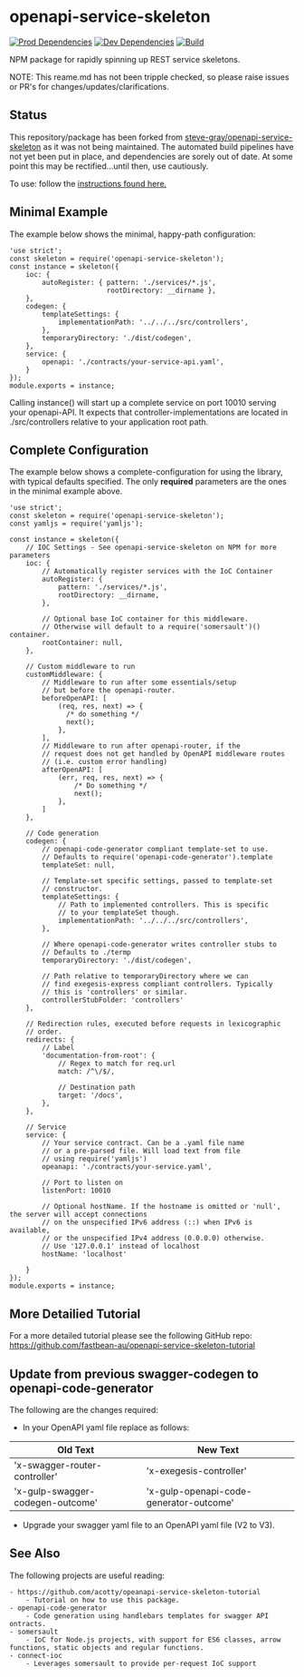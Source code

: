 # openapi-service-skeleton

[![Prod Dependencies](https://david-dm.org/acotty/openapi-service-skeleton/status.svg)](https://david-dm.org/acotty/openapi-service-skeleton)
[![Dev Dependencies](https://david-dm.org/acotty/openapi-service-skeleton/dev-status.svg)](https://david-dm.org/acotty/openapi-service-skeleton#info=devDependencies)
[![Build](https://github.com/acotty/openapi-service-skeleton/actions/workflows/node.js.yml/badge.svg)](https://github.com/acotty/openapi-service-skeleton/actions/workflows/node.js.yml)

NPM package for rapidly spinning up REST service skeletons.

NOTE: This reame.md has not been tripple checked, so please raise issues or PR's for changes/updates/clarifications.

## Status

This repository/package has been forked from [steve-gray/openapi-service-skeleton](https://github.com/steve-gray/openapi-service-skeleton)
as it was not being maintained. The automated build pipelines have not yet been put in place, and dependencies are sorely out of date. At some point this may be rectified...until then, use cautiously.

To use: follow the [instructions found here.](https://coderwall.com/p/q_gh-w/fork-and-patch-npm-moduels-hosted-on-github)

## Minimal Example

The example below shows the minimal, happy-path configuration:

    'use strict';
    const skeleton = require('openapi-service-skeleton');
    const instance = skeleton({
        ioc: {
            autoRegister: { pattern: './services/*.js', 
                            rootDirectory: __dirname },
        },
        codegen: {
            templateSettings: {
                implementationPath: '../../../src/controllers',
            },
            temporaryDirectory: './dist/codegen',
        },
        service: {
            openapi: './contracts/your-service-api.yaml',
        }
    });
    module.exports = instance;

Calling instance() will start up a complete service on port 10010 serving your openapi-API. It expects that  controller-implementations are located in ./src/controllers relative to your application root path.

## Complete Configuration

The example below shows a complete-configuration for using the library, with typical defaults specified. The only __required__ parameters are the ones in the minimal example above.

    'use strict';
    const skeleton = require('openapi-service-skeleton');
    const yamljs = require('yamljs');

    const instance = skeleton({
        // IOC Settings - See openapi-service-skeleton on NPM for more parameters
        ioc: {
            // Automatically register services with the IoC Container
            autoRegister: {
                pattern: './services/*.js',
                rootDirectory: __dirname,
            },

            // Optional base IoC container for this middleware.
            // Otherwise will default to a require('somersault')() container.
            rootContainer: null,
        },

        // Custom middleware to run
        customMiddleware: {
            // Middleware to run after some essentials/setup
            // but before the openapi-router.
            beforeOpenAPI: [
                (req, res, next) => {
                  /* do something */
                  next();  
                },
            ],
            // Middleware to run after openapi-router, if the
            // request does not get handled by OpenAPI middleware routes 
            // (i.e. custom error handling)
            afterOpenAPI: [
                (err, req, res, next) => {
                    /* Do something */
                    next();
                },
            ]
        },

        // Code generation 
        codegen: {
            // openapi-code-generator compliant template-set to use.
            // Defaults to require('openapi-code-generator').template
            templateSet: null,

            // Template-set specific settings, passed to template-set
            // constructor.
            templateSettings: {
                // Path to implemented controllers. This is specific
                // to your templateSet though.
                implementationPath: '../../../src/controllers',
            },

            // Where openapi-code-generator writes controller stubs to
            // Defaults to ./termp
            temporaryDirectory: './dist/codegen',

            // Path relative to temporaryDirectory where we can
            // find exegesis-express compliant controllers. Typically
            // this is 'controllers' or similar.
            controllerStubFolder: 'controllers'
        },

        // Redirection rules, executed before requests in lexicographic
        // order.
        redirects: {
            // Label
            'documentation-from-root': {
                // Regex to match for req.url
                match: /^\/$/,
                
                // Destination path
                target: '/docs',
            },
        },

        // Service 
        service: {
            // Your service contract. Can be a .yaml file name
            // or a pre-parsed file. Will load text from file
            // using require('yamljs')
            opeanapi: './contracts/your-service.yaml',

            // Port to listen on
            listenPort: 10010

            // Optional hostName. If the hostname is omitted or 'null', the server will accept connections 
            // on the unspecified IPv6 address (::) when IPv6 is available, 
            // or the unspecified IPv4 address (0.0.0.0) otherwise.
            // Use '127.0.0.1' instead of localhost
            hostName: 'localhost'            
             
        }
    });
    module.exports = instance;

## More Detailied Tutorial

For a more detailed tutorial please see the following GitHub repo:
    <https://github.com/fastbean-au/openapi-service-skeleton-tutorial>

## Update from previous swagger-codegen to openapi-code-generator

The following are the changes required:

- In your OpenAPI yaml file replace as follows:

|          Old Text                |                 New Text                |
|----------------------------------|-----------------------------------------|
|  'x-swagger-router-controller'   |           'x-exegesis-controller'       |
| 'x-gulp-swagger-codegen-outcome' | 'x-gulp-openapi-code-generator-outcome' |

- Upgrade your swagger yaml file to an OpenAPI yaml file (V2 to V3).

## See Also

The following projects are useful reading:

    - https://github.com/acotty/opeanapi-service-skeleton-tutorial
        - Tutorial on how to use this package.
    - openapi-code-generator
        - Code generation using handlebars templates for swagger API ontracts.
    - somersault
        - IoC for Node.js projects, with support for ES6 classes, arrow functions, static objects and regular functions.
    - connect-ioc
        - Leverages somersault to provide per-request IoC support
